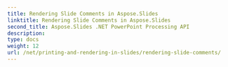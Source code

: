 ```yaml
---
title: Rendering Slide Comments in Aspose.Slides
linktitle: Rendering Slide Comments in Aspose.Slides
second_title: Aspose.Slides .NET PowerPoint Processing API
description: 
type: docs
weight: 12
url: /net/printing-and-rendering-in-slides/rendering-slide-comments/
---
```

